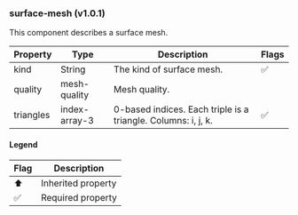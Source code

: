 ### surface-mesh (v1.0.1)
This component describes a surface mesh.

| Property | Type | Description | Flags |
|---|---|---|---|
| kind | String | The kind of surface mesh. | ✅ |
| quality | mesh-quality | Mesh quality. |  |
| triangles | index-array-3 | 0-based indices. Each triple is a triangle. Columns: i, j, k. | ✅ |


#### Legend

| Flag | Description |
| --- | --- |
| ⬆️ | Inherited property |
| ✅ | Required property |

